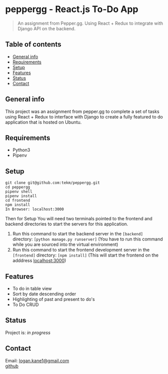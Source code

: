 # peppergg - React.js To-Do App
> An assignment from Pepper.gg. Using React + Redux to integrate with Django API on the backend.

## Table of contents
* [General info](#general-info)
* [Requirements](#requirements)
* [Setup](#setup)
* [Features](#features)
* [Status](#status)
* [Contact](#contact)

## General info
This project was an assignment from pepper.gg to complete a set of tasks using React + Redux to interface with Django to create a fully featured to do application that is hosted on Ubuntu. 

## Requirements
* Python3
* Pipenv

## Setup
```
git clone git@github.com:tekm/peppergg.git
cd peppergg
pipenv shell
pipenv install
cd frontend
npm install
In Browser: localhost:3000
```
Then for Setup
You will need two terminals pointed to the frontend and backend directories to start the servers for this application.

1. Run this command to start the backend server in the ```[backend]``` directory: ```[python manage.py runserver]``` (You have to run this command while you are sourced into the virtual environment)
2. Run this command to start the frontend development server in the ```[frontend]``` directory: ```[npm install]``` (This will start the frontend on the adddress [localhost:3000](http://localhost:3000))

## Features
* To do in table view
* Sort by date descending order
* Highlighting of past and present to do's
* To Do CRUD

## Status
Project is: _in progress_

## Contact
Email: logan.kane1@gmail.com\
[github](github.com/tekm)
